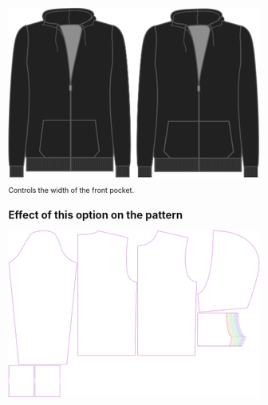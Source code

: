 ![Pocket width](./pocketwidth.svg)

Controls the width of the front pocket.

## Effect of this option on the pattern

![This image shows the effect of this option by superimposing several variants that have a different value for this option](huey_pocketwidth_sample.svg "Effect of this option on the pattern")
